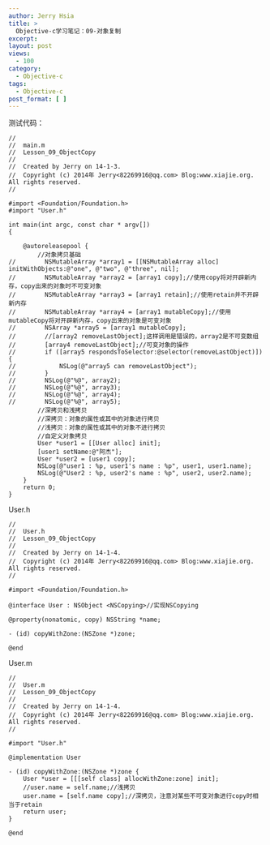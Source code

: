```yaml
---
author: Jerry Hsia
title: >
  Objective-c学习笔记：09-对象复制
excerpt:
layout: post
views:
  - 100
category:
  - Objective-c
tags:
  - Objective-c
post_format: [ ]
---
```

测试代码：

    //
    //  main.m
    //  Lesson_09_ObjectCopy
    //
    //  Created by Jerry on 14-1-3.
    //  Copyright (c) 2014年 Jerry<82269916@qq.com> Blog:www.xiajie.org. All rights reserved.
    //
    
    #import <Foundation/Foundation.h>
    #import "User.h"
    
    int main(int argc, const char * argv[])
    {
    
        @autoreleasepool {
            //对象拷贝基础
    //        NSMutableArray *array1 = [[NSMutableArray alloc] initWithObjects:@"one", @"two", @"three", nil];
    //        NSMutableArray *array2 = [array1 copy];//使用copy将对开辟新内存，copy出来的对象时不可变对象
    //        NSMutableArray *array3 = [array1 retain];//使用retain并不开辟新内存
    //        NSMutableArray *array4 = [array1 mutableCopy];//使用mutableCopy将对开辟新内存，copy出来的对象是可变对象
    //        NSArray *array5 = [array1 mutableCopy];
    //        //[array2 removeLastObject];这样调用是错误的，array2是不可变数组
    //        [array4 removeLastObject];//可变对象的操作
    //        if ([array5 respondsToSelector:@selector(removeLastObject)]) {
    //            NSLog(@"array5 can removeLastObject");
    //        }
    //        NSLog(@"%@", array2);
    //        NSLog(@"%@", array3);
    //        NSLog(@"%@", array4);
    //        NSLog(@"%@", array5);
            //深拷贝和浅拷贝
            //深拷贝：对象的属性或其中的对象进行拷贝
            //浅拷贝：对象的属性或其中的对象不进行拷贝
            //自定义对象拷贝
            User *user1 = [[User alloc] init];
            [user1 setName:@"阿杰"];
            User *user2 = [user1 copy];
            NSLog(@"user1 : %p, user1's name : %p", user1, user1.name);
            NSLog(@"User2 : %p, user2's name : %p", user2, user2.name);
        }
        return 0;
    }

User.h

    //
    //  User.h
    //  Lesson_09_ObjectCopy
    //
    //  Created by Jerry on 14-1-4.
    //  Copyright (c) 2014年 Jerry<82269916@qq.com> Blog:www.xiajie.org. All rights reserved.
    //
    
    #import <Foundation/Foundation.h>
    
    @interface User : NSObject <NSCopying>//实现NSCopying
    
    @property(nonatomic, copy) NSString *name;
    
    - (id) copyWithZone:(NSZone *)zone;
    
    @end

User.m

    //
    //  User.m
    //  Lesson_09_ObjectCopy
    //
    //  Created by Jerry on 14-1-4.
    //  Copyright (c) 2014年 Jerry<82269916@qq.com> Blog:www.xiajie.org. All rights reserved.
    //
    
    #import "User.h"
    
    @implementation User
    
    - (id) copyWithZone:(NSZone *)zone {
        User *user = [[[self class] allocWithZone:zone] init];
        //user.name = self.name;//浅拷贝
        user.name = [self.name copy];//深拷贝，注意对某些不可变对象进行copy时相当于retain
        return user;
    }
    
    @end

 